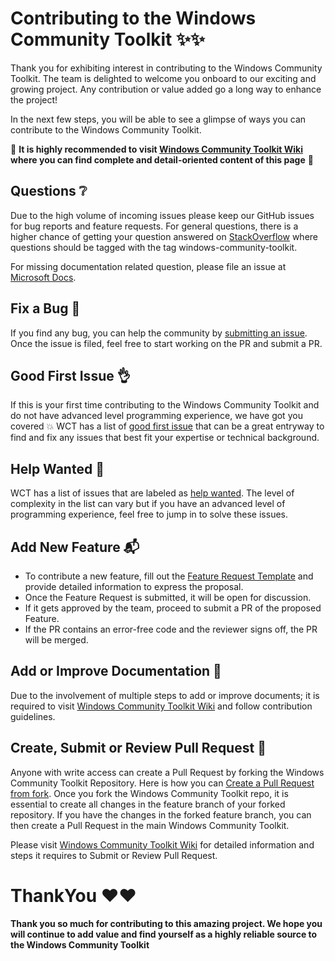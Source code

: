 # Contributing to the Windows Community Toolkit :sparkles::sparkles:

Thank you for exhibiting interest in contributing to the Windows Community Toolkit. The team is delighted to welcome you onboard to our exciting and growing project. Any contribution or value added go a long way to enhance the project!

In the next few steps, you will be able to see a glimpse of ways you can contribute to the Windows Community Toolkit.

:rotating_light: **It is highly recommended to visit [Windows Community Toolkit Wiki](https://aka.ms/wct/wiki) where you can find complete and detail-oriented content of this page** :rotating_light:

## <a name="question"></a> Questions :grey_question:

Due to the high volume of incoming issues please keep our GitHub issues for bug reports and feature requests. For general questions, there is a higher chance of getting your question answered on [StackOverflow](https://stackoverflow.com/questions/tagged/windows-community-toolkit) where questions should be tagged with the tag windows-community-toolkit.

For missing documentation related question, please file an issue at [Microsoft Docs](https://github.com/MicrosoftDocs/WindowsCommunityToolkitDocs/issues/new).

## <a name="bug"></a> Fix a Bug :bug:

If you find any bug, you can help the community by [submitting an issue](https://github.com/CommunityToolkit/WindowsCommunityToolkit/issues/new?assignees=&labels=bug+%3Abug%3A&template=bug_report.md&title=). Once the issue is filed, feel free to start working on the PR and submit a PR.

## <a name="issue"></a>Good First Issue :ok_hand:

If this is your first time contributing to the Windows Community Toolkit and do not have advanced level programming experience, we have got you covered :boom: WCT has a list of [good first issue](https://github.com/CommunityToolkit/WindowsCommunityToolkit/labels/good%20first%20issue%20%3Aok_hand%3A) that can be a great entryway to find and fix any issues that best fit your expertise or technical background.

## <a name="help"></a>Help Wanted :raising_hand:

WCT has a list of issues that are labeled as [help wanted](https://github.com/CommunityToolkit/WindowsCommunityToolkit/labels/help%20wanted%20%3Araising_hand%3A). The level of complexity in the list can vary but if you have an advanced level of programming experience, feel free to jump in to solve these issues.

## <a name="feature"></a>Add New Feature :mailbox_with_mail:

* To contribute a new feature, fill out the [Feature Request Template](https://github.com/CommunityToolkit/WindowsCommunityToolkit/issues/new?assignees=&labels=feature+request+%3Amailbox_with_mail%3A&template=feature_request.md&title=%5BFeature%5D) and provide detailed information to express the proposal.
* Once the Feature Request is submitted, it will be open for discussion.
* If it gets approved by the team, proceed to submit a PR of the proposed Feature.
* If the PR contains an error-free code and the reviewer signs off, the PR will be merged.

## <a name="docs"></a> Add or Improve Documentation :page_with_curl:

Due to the involvement of multiple steps to add or improve documents; it is required to visit [Windows Community Toolkit Wiki](https://aka.ms/wct/wiki) and follow contribution guidelines.

## <a name="pr"></a>Create, Submit or Review Pull Request :rocket:

Anyone with write access can create a Pull Request by forking the Windows Community Toolkit Repository. Here is how you can [Create a Pull Request from fork](https://help.github.com/en/github/collaborating-with-issues-and-pull-requests/creating-a-pull-request-from-a-fork). Once you fork the Windows Community Toolkit repo, it is essential to create all changes in the feature branch of your forked repository. If you have the changes in the forked feature branch, you can then create a Pull Request in the main Windows Community Toolkit.

Please visit [Windows Community Toolkit Wiki](https://aka.ms/wct/wiki) for detailed information and steps it requires to Submit or Review Pull Request.

# ThankYou :heart::heart:

**Thank you so much for contributing to this amazing project. We hope you will continue to add value and find yourself as a highly reliable source to the Windows Community Toolkit**
